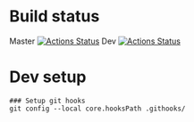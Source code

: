 
# Build status
Master [![Actions Status](https://github.com/anion0278/mapp/actions/workflows/ci.yml/badge.svg?branch=master)](https://github.com/anion0278/mapp/actions)
Dev [![Actions Status](https://github.com/anion0278/mapp/actions/workflows/ci.yml/badge.svg?branch=dev)](https://github.com/anion0278/mapp/actions)

# Dev setup
```
### Setup git hooks
git config --local core.hooksPath .githooks/
```

